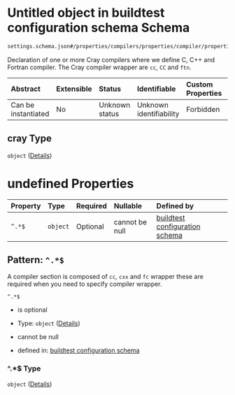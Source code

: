 # Untitled object in buildtest configuration schema Schema

```txt
settings.schema.json#/properties/compilers/properties/compiler/properties/cray
```

Declaration of one or more Cray compilers where we define C, C++ and Fortran compiler. The Cray compiler wrapper are `cc`, `CC` and `ftn`.

| Abstract            | Extensible | Status         | Identifiable            | Custom Properties | Additional Properties | Access Restrictions | Defined In                                                                  |
| :------------------ | :--------- | :------------- | :---------------------- | :---------------- | :-------------------- | :------------------ | :-------------------------------------------------------------------------- |
| Can be instantiated | No         | Unknown status | Unknown identifiability | Forbidden         | Allowed               | none                | [settings.schema.json*](../out/settings.schema.json "open original schema") |

## cray Type

`object` ([Details](settings-properties-compilers-properties-compiler-properties-cray.md))

# undefined Properties

| Property | Type     | Required | Nullable       | Defined by                                                                                                                                                                         |
| :------- | :------- | :------- | :------------- | :--------------------------------------------------------------------------------------------------------------------------------------------------------------------------------- |
| `^.*$`   | `object` | Optional | cannot be null | [buildtest configuration schema](settings-definitions-compiler_section.md "settings.schema.json#/properties/compilers/properties/compiler/properties/cray/patternProperties/^.*$") |

## Pattern: `^.*$`

A compiler section is composed of `cc`, `cxx` and `fc` wrapper these are required when you need to specify compiler wrapper.

`^.*$`

*   is optional

*   Type: `object` ([Details](settings-definitions-compiler_section.md))

*   cannot be null

*   defined in: [buildtest configuration schema](settings-definitions-compiler_section.md "settings.schema.json#/properties/compilers/properties/compiler/properties/cray/patternProperties/^.\*$")

### ^.\*$ Type

`object` ([Details](settings-definitions-compiler_section.md))
